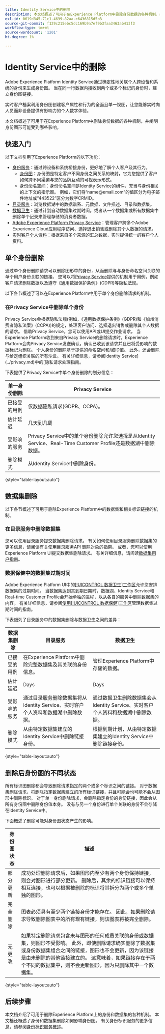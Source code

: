 ```yaml
---
title: Identity Service中的删除
description: 本文档概述了可用于在Experience Platform中删除身份数据的各种机制，并阐明身份图形可能受到哪些影响。
exl-id: 0619d845-71c1-4699-82aa-c6436815d5b3
source-git-commit: f129c215ebc5dc169b9a7ef9b3faa3463ab413f3
workflow-type: tm+mt
source-wordcount: '1201'
ht-degree: 1%

---
```


# Identity Service中的删除

Adobe Experience Platform Identity Service通过确定性地关联个人跨设备和系统的身份来生成身份图。 当在同一行数据内接收到两个或多个标记的身份时，建立身份图链接。

实时客户档案利用身份图创建客户属性和行为的全面且单一视图，让您能够实时向人员而非设备提供有影响力的个人数字体验。

本文档概述了可用于在Experience Platform中删除身份数据的各种机制，并阐明身份图形可能受到哪些影响。

## 快速入门

以下文档引用了Experience Platform的以下功能：

* [身份服务](../home.md)：通过跨设备和系统桥接身份，更好地了解个人客户及其行为。
   * [身份图](./identity-graph-viewer.md)：身份图是特定客户不同身份之间关系的映射，它为您提供了客户如何跨不同渠道与您的品牌互动的可视表示形式。
   * [身份命名空间](./namespaces.md)：身份命名空间是Identity Service的组件，充当与身份相关的上下文的指示器。 例如，它们将“name<span>@email.com”的值区分为电子邮件地址或“443522”区分为数字CRMID。
* [目录服务](../../catalog/home.md)：浏览数据湖中的数据谱系、元数据、文件描述、目录和数据集。
* [数据卫生](../../hygiene/home.md)：通过计划自动数据集过期时间，或者从一个数据集或所有数据集中删除单个记录来管理存储的消费者数据。
* [Adobe Experience Platform Privacy Service](../../privacy-service/home.md)：管理客户跨多个Adobe Experience Cloud应用程序访问、选择退出销售或删除其个人数据的请求。
* [实时客户个人资料](../../profile/home.md)：根据来自多个来源的汇总数据，实时提供统一的客户个人资料。

## 单个身份删除

通过单个身份删除请求可以删除图形中的身份，从而删除与与身份命名空间关联的单个用户身份关联的链接。 您可以将[Privacy Service](../../privacy-service/home.md)提供的机制用于用例，例如客户请求删除数据以及遵守《通用数据保护条例》(GDPR)等隐私法规。

以下各节概述了可以在Experience Platform中用于单个身份删除请求的机制。

### 在Privacy Service中删除单个身份

Privacy Service会根据隐私法规(例如，《通用数据保护条例》(GDPR)和《加州消费者隐私法案》(CCPA))的规定，处理客户访问、选择退出销售或删除其个人数据的请求。 借助Privacy Service，您可以使用API或UI提交作业请求。 当Experience Platform收到来自Privacy Service的删除请求时，Experience Platform会向Privacy Service发送确认，确认已收到该请求并且已将受影响的数据标记为删除。 个人身份的删除基于提供的命名空间和/或ID值。 此外，还会删除与给定组织关联的所有沙盒。 有关详细信息，请参阅Identity Service](../privacy.md)中的[隐私请求处理指南。

下表提供了Privacy Service中单个身份删除的划分信息：

| 单一身份删除 | Privacy Service |
| --- | --- |
| 已接受的用例 | 仅数据隐私请求(GDPR、CCPA)。 |
| 估计延迟 | 几天到几周 |
| 受影响的服务 | Privacy Service中的单个身份删除允许您选择是从Identity Service、Real-Time Customer Profile还是数据湖中删除数据。 |
| 删除模式 | 从Identity Service中删除身份。 |

{style="table-layout:auto"}

## 数据集删除

以下各节概述了可用于删除Experience Platform中的数据集和相关标识链接的机制。

### 在目录服务中删除数据集

您可以使用目录服务提交数据集删除请求。 有关如何使用目录服务删除数据集的更多信息，请阅读有关使用目录服务API [删除对象的指南](../../catalog/api/delete-object.md)。 或者，您可以使用Experience Platform UI提交数据集删除请求。 有关详细信息，请阅读[数据集用户指南](../../catalog/datasets/user-guide.md#delete-a-dataset)。

### 数据保健中的数据集过期时间

Adobe Experience Platform UI中的[[!UICONTROL 数据卫生]工作区](../../hygiene/ui/overview.md)允许您安排数据集的过期时间。 当数据集达到其到期日期时，数据湖、Identity Service和Real-time Customer Profile会开始单独的进程，以从各自的服务中删除数据集的内容。 有关详细信息，请参阅[使用[!UICONTROL 数据保健]工作区](../../hygiene/ui/dataset-expiration.md)管理数据集过期时间的指南。

下表细列了目录服务中的数据集删除与数据卫生之间的差异：

| 数据集删除 | 目录服务 | 数据卫生 |
| --- | --- | --- |
| 已接受的用例 | 在Experience Platform中删除完整数据集及其关联的身份信息。 | 管理Experience Platform中存储的数据。 |
| 估计延迟 | Days | Days |
| 受影响的服务 | 通过目录服务删除数据集将从Identity Service、实时客户个人资料和数据湖中删除数据。 | 通过数据卫生删除数据集会从Identity Service、实时客户个人资料和数据湖中删除数据。 |
| 删除模式 | 从由特定数据集建立的Identity Service中删除链接身份。 | 根据到期计划，从由特定数据集建立的Identity Service中删除链接身份。 |

{style="table-layout:auto"}

## 删除后身份图的不同状态

所有标识图删除都会导致删除请求指定的两个或多个标识之间的链接。 对于数据集删除请求，将删除指定数据集建立的所有标识链接，并且可能会也可能不会从图形中删除标识。 对于单一身份删除请求，会删除指定身份的身份链接，因此会从所有身份图中删除身份值本身。 没有与另一个身份进行单个关联的身份不会存储在Identity Service中。

下面概述了删除可能对身份图状态产生的影响。

| 身份图状态 | 描述 |
| --- | --- |
| 部分更新 | 成功处理删除请求后，如果图形内至少有两个身份保持链接，则会对图形进行部分更新。 删除后，其余的标识链接可以保持相互连接，也可以根据被删除的标识将其拆分为两个或多个单独的图形。 |
| 完全删除 | 图表必须具有至少两个链接身份才能存在。 因此，如果删除请求导致删除图表中的所有现有链接，则该图表将被完全删除。 |
| 无更改 | 如果特定删除请求包含未与图形的任何成员关联的身份或数据集，则图形不受影响。 此外，即使删除请求确实删除了数据集或身份数据集组合之间的链接，图形也不会更新，因为该链接是由未删除的其他链接建立的。 这意味着，如果链接存在于两个不同的数据集中，则不会更新图形，因为只删除其中一个数据集。 |

{style="table-layout:auto"}

## 后续步骤

本文档介绍了可用于删除Experience Platform上的身份和数据集的各种机制。 本文档还概述了身份和数据集删除如何影响身份图。 有关身份标识服务的更多信息，请参阅[身份标识服务概述](../home.md)。

<!--

You can use [Data hygiene](../hygiene/home.md) for data cleansing, removing anonymous data, or data minimization for the data that you have collected.

### Single identity deletion in the [!UICONTROL Data Hygiene] workspace

The [[!UICONTROL Data Hygiene] workspace](../hygiene/ui/overview.md) in the Experience Platform UI allows you to delete consumer records that are participating in Identity Service and Real-Time Customer Profile. For a comprehensive guide on using the [!UICONTROL Data Hygiene] workspace, see the tutorial on [deleting consumer records](../hygiene/ui/record-delete.md).

The table below provides a breakdown of differences between single identity deletion in Privacy Service and Data hygiene:

| Single identity deletion | Privacy Service | Data hygiene |
| --- | --- | --- |
| Accepted use cases | Data privacy requests (GDPR, CCPA) only. | Management of data stored in Experience Platform. |
| Estimated latency | Days to weeks | Days |
| Services impacted | Single identity deletion in Privacy Service allows you to select whether data will be deleted from Identity Service, Real-Time Customer Profile, or data lake. | Single identity deletion in Data hygiene deletes the selected data across Identity Service, Real-Time Customer Profile, and data lake. |
| Deletion patterns | Delete an identity from Identity Service. | Delete an identity from Identity Service. |

-->
